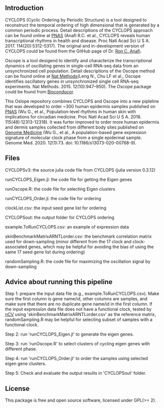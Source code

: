 ## Introduction

CYCLOPS (Cyclic Ordering by Periodic Structure) is a tool designed to reconstruct the temporal ordering of high dimensional 
that is generated by a common periodic process. Detail descriptions of the CYCLOPS approach can be found online at 
[PNAS](http://www.pnas.org/content/early/2017/04/19/1619320114.full) (Anafi R.C. et al., CYCLOPS reveals human transcriptional
rhythms in health and disease. Proc Natl Acad Sci U S A. 2017. 114(20):5312-5317). The original and in-development version of
CYCLOPS could be found from the GitHub page of Dr. [Ron C. Anafi](https://github.com/ranafi). 

Oscope is a tool desigend to identify and characterize the transcriptional dynamics of oscillating genes in single-cell RNA-seq data from an unsynchronized cell population. Detail descriptions of the Oscope method can be found online at [Nat Methods](https://www.nature.com/articles/nmeth.3549)(Leng N., Chu LF et al., Oscope identifies oscillatory genes in unsynchronized single cell RNA-seq experiments. Nat Methods. 2015. 12(10):947–950). The Oscope package could be found from [Bioconducor](https://bioconductor.org/packages/release/bioc/html/Oscope.html).

This Oslope repository combines CYCLOPS and Oscope into a new pipleline that was developed to order ~300 human epidermis samples published on 
[PNAS](https://www.pnas.org/content/115/48/12313.long) (Wu G., et al., Population-level rhythms in human skin with implications for circadian medicine. Proc Natl Acad Sci U S A. 2018. 115(48):12313-12318). It was furter improved to order more human epidermis and dermis samples collected from different body sites published on [Genome Medicine](https://link.springer.com/article/10.1186/s13073-020-00768-9) (Wu G., et al., A population-based gene expression signature of molecular clock phase from a single epidermal sample. Genome Med. 2020. 12(1):73. doi: 10.1186/s13073-020-00768-9). 

## Files

CYCLOPSv3: the source julia code file from CYCLOPS (julia version 0.3.12)

runCYCLOPS_Eigen.jl: the code file for getting the Eigen genes

runOscope.R: the code file for selecting Eigen clusters

runCYCLOPS_Order.jl: the code file for ordering

clockList.csv: the input seed gene list for ordering

CYCLOPSout: the output folder for CYCLOPS ordering

example.ToRunCYCLOPS.csv: an example of expression data

skinBenchmarkMatrixARNTLorder.csv: the benchmark correlation matrix used for down-sampling (minor different from the 17 clock and clock-associated genes, which may be helpful for avoiding the bias of using the same 17 seed gene list during ordering)

randomSampling.R: the code file for maximizing the oscillation signal by down-sampling

## Advice about running this pipeline

Step 1: prepare the input data file (e.g., example.ToRunCYCLOPS.csv). Make sure the first column is gene name/id, other columns are samples, and make sure that there are no duplicate gene name/id in the first column. If the input expression data file does not have a functional clock, tested by [nCV](https://github.com/gangwug/nCV) using 'skinBenchmarkMatrixARNTLorder.csv' as the reference matrix, randomSampling.R may be helpful for selecting subset of samples with a functional clock. 

Step 2: run 'runCYCLOPS_Eigen.jl' to generate the eigen genes.

Step 3: run 'runOscope.R' to select clusters of cycling eigen genes with different phase.

Step 4: run 'runCYCLOPS_Order.jl' to order the samples using selected eigen gene clusters.

Step 5: Check and evaluate the output results in 'CYCLOPSout' folder. 

## License
This package is free and open source software, licensed under GPL(>= 2).

